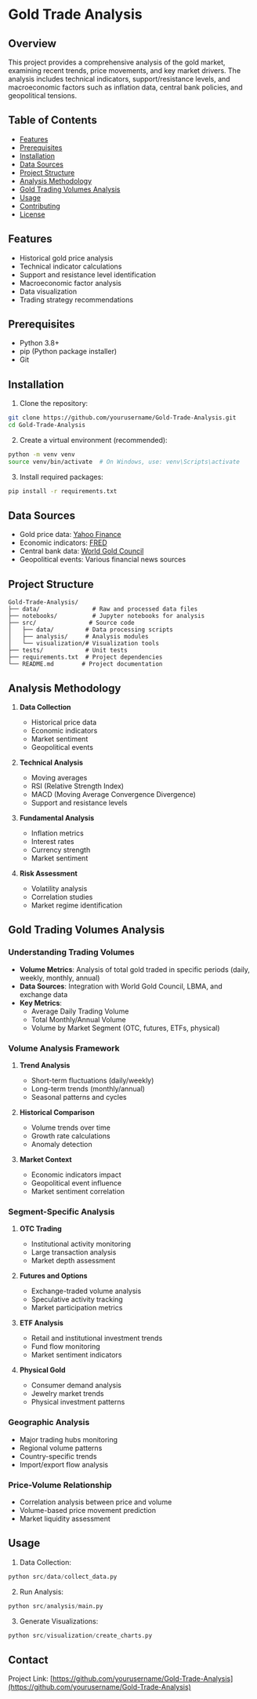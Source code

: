 # Gold Trade Analysis

## Overview
This project provides a comprehensive analysis of the gold market, examining recent trends, price movements, and key market drivers. The analysis includes technical indicators, support/resistance levels, and macroeconomic factors such as inflation data, central bank policies, and geopolitical tensions.

## Table of Contents
- [Features](#features)
- [Prerequisites](#prerequisites)
- [Installation](#installation)
- [Data Sources](#data-sources)
- [Project Structure](#project-structure)
- [Analysis Methodology](#analysis-methodology)
- [Gold Trading Volumes Analysis](#gold-trading-volumes-analysis)
- [Usage](#usage)
- [Contributing](#contributing)
- [License](#license)

## Features
- Historical gold price analysis
- Technical indicator calculations
- Support and resistance level identification
- Macroeconomic factor analysis
- Data visualization
- Trading strategy recommendations

## Prerequisites
- Python 3.8+
- pip (Python package installer)
- Git

## Installation
1. Clone the repository:
```bash
git clone https://github.com/yourusername/Gold-Trade-Analysis.git
cd Gold-Trade-Analysis
```

2. Create a virtual environment (recommended):
```bash
python -m venv venv
source venv/bin/activate  # On Windows, use: venv\Scripts\activate
```

3. Install required packages:
```bash
pip install -r requirements.txt
```

## Data Sources
- Gold price data: [Yahoo Finance](https://finance.yahoo.com/quote/GC=F/)
- Economic indicators: [FRED](https://fred.stlouisfed.org/)
- Central bank data: [World Gold Council](https://www.gold.org/)
- Geopolitical events: Various financial news sources

## Project Structure
```
Gold-Trade-Analysis/
├── data/               # Raw and processed data files
├── notebooks/          # Jupyter notebooks for analysis
├── src/               # Source code
│   ├── data/         # Data processing scripts
│   ├── analysis/     # Analysis modules
│   └── visualization/# Visualization tools
├── tests/            # Unit tests
├── requirements.txt  # Project dependencies
└── README.md        # Project documentation
```

## Analysis Methodology
1. **Data Collection**
   - Historical price data
   - Economic indicators
   - Market sentiment
   - Geopolitical events

2. **Technical Analysis**
   - Moving averages
   - RSI (Relative Strength Index)
   - MACD (Moving Average Convergence Divergence)
   - Support and resistance levels

3. **Fundamental Analysis**
   - Inflation metrics
   - Interest rates
   - Currency strength
   - Market sentiment

4. **Risk Assessment**
   - Volatility analysis
   - Correlation studies
   - Market regime identification

## Gold Trading Volumes Analysis

### Understanding Trading Volumes
- **Volume Metrics**: Analysis of total gold traded in specific periods (daily, weekly, monthly, annual)
- **Data Sources**: Integration with World Gold Council, LBMA, and exchange data
- **Key Metrics**:
  - Average Daily Trading Volume
  - Total Monthly/Annual Volume
  - Volume by Market Segment (OTC, futures, ETFs, physical)

### Volume Analysis Framework
1. **Trend Analysis**
   - Short-term fluctuations (daily/weekly)
   - Long-term trends (monthly/annual)
   - Seasonal patterns and cycles

2. **Historical Comparison**
   - Volume trends over time
   - Growth rate calculations
   - Anomaly detection

3. **Market Context**
   - Economic indicators impact
   - Geopolitical event influence
   - Market sentiment correlation

### Segment-Specific Analysis
1. **OTC Trading**
   - Institutional activity monitoring
   - Large transaction analysis
   - Market depth assessment

2. **Futures and Options**
   - Exchange-traded volume analysis
   - Speculative activity tracking
   - Market participation metrics

3. **ETF Analysis**
   - Retail and institutional investment trends
   - Fund flow monitoring
   - Market sentiment indicators

4. **Physical Gold**
   - Consumer demand analysis
   - Jewelry market trends
   - Physical investment patterns

### Geographic Analysis
- Major trading hubs monitoring
- Regional volume patterns
- Country-specific trends
- Import/export flow analysis

### Price-Volume Relationship
- Correlation analysis between price and volume
- Volume-based price movement prediction
- Market liquidity assessment

## Usage
1. Data Collection:
```python
python src/data/collect_data.py
```

2. Run Analysis:
```python
python src/analysis/main.py
```

3. Generate Visualizations:
```python
python src/visualization/create_charts.py
```


## Contact 
Project Link: [https://github.com/yourusername/Gold-Trade-Analysis](https://github.com/yourusername/Gold-Trade-Analysis)
